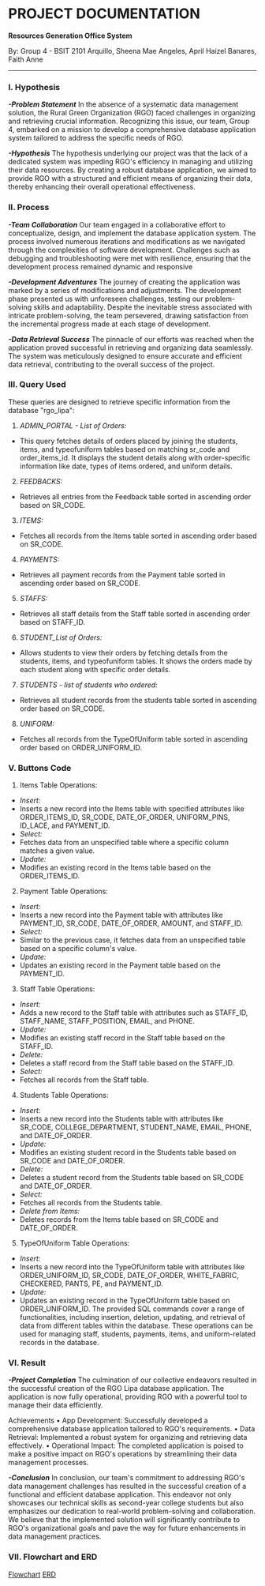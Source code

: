 # PROJECT DOCUMENTATION
**Resources Generation Office System**

By: Group 4 - BSIT 2101
Arquillo, Sheena Mae
Angeles, April Haizel
Banares, Faith Anne

----------------------------------------
### I. Hypothesis
___-Problem Statement___
In the absence of a systematic data management solution, the Rural Green Organization (RGO) faced
challenges in organizing and retrieving crucial information. Recognizing this issue, our team, Group
4, embarked on a mission to develop a comprehensive database application system tailored to
address the specific needs of RGO.

___-Hypothesis___
The hypothesis underlying our project was that the lack of a dedicated system was impeding RGO's
efficiency in managing and utilizing their data resources. By creating a robust database application,
we aimed to provide RGO with a structured and efficient means of organizing their data, thereby
enhancing their overall operational effectiveness.

### II. Process
___-Team Collaboration___
Our team engaged in a collaborative effort to conceptualize, design, and implement the database
application system. The process involved numerous iterations and modifications as we navigated
through the complexities of software development. Challenges such as debugging and
troubleshooting were met with resilience, ensuring that the development process remained
dynamic and responsive

___-Development Adventures___
The journey of creating the application was marked by a series of modifications and adjustments.
The development phase presented us with unforeseen challenges, testing our problem-solving
skills and adaptability. Despite the inevitable stress associated with intricate problem-solving, the
team persevered, drawing satisfaction from the incremental progress made at each stage of
development.


___-Data Retrieval Success___
The pinnacle of our efforts was reached when the application proved successful in retrieving and
organizing data seamlessly. The system was meticulously designed to ensure accurate and efficient
data retrieval, contributing to the overall success of the project.


### III.  Query Used
These queries are designed to retrieve specific information from the database "rgo_lipa":

1. *ADMIN_PORTAL - List of Orders:*
- This query fetches details of orders placed by joining the students, items, and typeofuniform tables
based on matching sr_code and order_items_id. It displays the student details along with order-specific
information like date, types of items ordered, and uniform details.
2. *FEEDBACKS:*
- Retrieves all entries from the Feedback table sorted in ascending order based on SR_CODE.
3. *ITEMS:*
- Fetches all records from the Items table sorted in ascending order based on SR_CODE.
4. *PAYMENTS:*
- Retrieves all payment records from the Payment table sorted in ascending order based on SR_CODE.
5. *STAFFS:*
- Retrieves all staff details from the Staff table sorted in ascending order based on STAFF_ID.
6. *STUDENT_List of Orders:*
- Allows students to view their orders by fetching details from the students, items, and typeofuniform
tables. It shows the orders made by each student along with specific order details.
7. *STUDENTS - list of students who ordered:*
- Retrieves all student records from the students table sorted in ascending order based on SR_CODE.
8. *UNIFORM:*
- Fetches all records from the TypeOfUniform table sorted in ascending order based on
ORDER_UNIFORM_ID.


### V. Buttons Code

1. Items Table Operations:
- *Insert:*
- Inserts a new record into the Items table with specified attributes like ORDER_ITEMS_ID,
SR_CODE, DATE_OF_ORDER, UNIFORM_PINS, ID_LACE, and PAYMENT_ID.
- *Select:*
- Fetches data from an unspecified table where a specific column matches a given value.
- *Update:*
- Modifies an existing record in the Items table based on the ORDER_ITEMS_ID.
2. Payment Table Operations:
- *Insert:*
- Inserts a new record into the Payment table with attributes like PAYMENT_ID, SR_CODE,
DATE_OF_ORDER, AMOUNT, and STAFF_ID.
- *Select:*
- Similar to the previous case, it fetches data from an unspecified table based on a specific column's
value.
- *Update:*
- Updates an existing record in the Payment table based on the PAYMENT_ID.
3. Staff Table Operations:
- *Insert:*
- Adds a new record to the Staff table with attributes such as STAFF_ID, STAFF_NAME,
STAFF_POSITION, EMAIL, and PHONE.
- *Update:*
- Modifies an existing staff record in the Staff table based on the STAFF_ID.
- *Delete:*
- Deletes a staff record from the Staff table based on the STAFF_ID.
- *Select:*
- Fetches all records from the Staff table.
4. Students Table Operations:
- *Insert:*
- Inserts a new record into the Students table with attributes like SR_CODE,
COLLEGE_DEPARTMENT, STUDENT_NAME, EMAIL, PHONE, and DATE_OF_ORDER.
- *Update:*
- Modifies an existing student record in the Students table based on SR_CODE and
DATE_OF_ORDER.
- *Delete:*
- Deletes a student record from the Students table based on SR_CODE and DATE_OF_ORDER.
- *Select:*
- Fetches all records from the Students table.
- *Delete from Items:*
- Deletes records from the Items table based on SR_CODE and DATE_OF_ORDER.
5. TypeOfUniform Table Operations:
- *Insert:*
- Inserts a new record into the TypeOfUniform table with attributes like ORDER_UNIFORM_ID,
SR_CODE, DATE_OF_ORDER, WHITE_FABRIC, CHECKERED, PANTS, PE, and PAYMENT_ID.
- *Update:*
- Updates an existing record in the TypeOfUniform table based on ORDER_UNIFORM_ID.
The provided SQL commands cover a range of functionalities, including insertion, deletion,
updating, and retrieval of data from different tables within the database. These operations can be
used for managing staff, students, payments, items, and uniform-related records in the database.

### VI. Result
___-Project Completion___
The culmination of our collective endeavors resulted in the successful creation of the RGO Lipa
database application. The application is now fully operational, providing RGO with a powerful tool
to manage their data efficiently.

Achievements
• App Development: Successfully developed a comprehensive database application tailored
to RGO's requirements.
• Data Retrieval: Implemented a robust system for organizing and retrieving data effectively.
• Operational Impact: The completed application is poised to make a positive impact on
RGO's operations by streamlining their data management processes.

___-Conclusion___
In conclusion, our team's commitment to addressing RGO's data management challenges has
resulted in the successful creation of a functional and efficient database application. This endeavor
not only showcases our technical skills as second-year college students but also emphasizes our
dedication to real-world problem-solving and collaboration. We believe that the implemented
solution will significantly contribute to RGO's organizational goals and pave the way for future
enhancements in data management practices.

### VII. Flowchart and ERD
[Flowchart](https://drive.google.com/file/d/1jzfBrCtnLlm6DJeCTgt00sZ7vTAsYsuJ/view?usp=sharing)
[ERD](https://drive.google.com/file/d/1t0M9dmYSzVfEogpwSJdRJbrU_1lZPcgt/view?usp=sharing)

